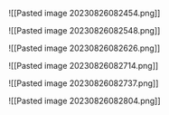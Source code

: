 ![[Pasted image 20230826082454.png]]

![[Pasted image 20230826082548.png]]

![[Pasted image 20230826082626.png]]

![[Pasted image 20230826082714.png]]

![[Pasted image 20230826082737.png]]

![[Pasted image 20230826082804.png]]

